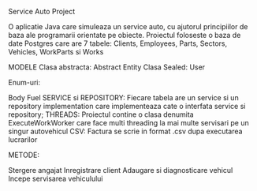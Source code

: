 Service Auto Project

O aplicatie Java care simuleaza un service auto, cu ajutorul principiilor de baza ale programarii orientate pe obiecte. Proiectul foloseste o baza de date Postgres care are 7 tabele: Clients, Employees, Parts, Sectors, Vehicles, WorkParts si Works

MODELE Clasa abstracta: Abstract Entity Clasa Sealed: User

Enum-uri:

Body
Fuel
SERVICE si REPOSITORY: Fiecare tabela are un service si un repository implementation care implementeaza cate o interfata service si repository; THREADS: Proiectul contine o clasa denumita ExecuteWorkWorker care face multi threading la mai multe servisari pe un singur autovehicul CSV: Factura se scrie in format .csv dupa executarea lucrarilor

METODE:

Stergere angajat
Inregistrare client
Adaugare si diagnosticare vehicul
Incepe servisarea vehiculului
